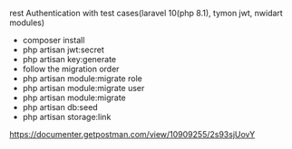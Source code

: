 rest Authentication with test cases(laravel 10(php 8.1), tymon jwt, nwidart modules)

- composer install
- php artisan jwt:secret
- php artisan key:generate
- follow the migration order 
- php artisan module:migrate role
- php artisan module:migrate user
- php artisan module:migrate
- php artisan db:seed
- php artisan storage:link


https://documenter.getpostman.com/view/10909255/2s93sjUovY






